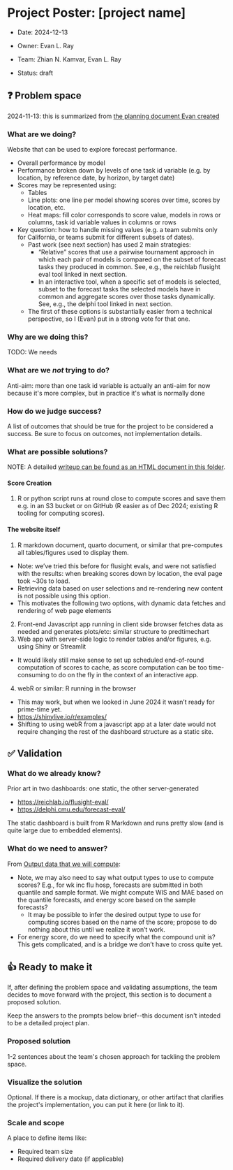 # Project Poster: [project name]

- Date: 2024-12-13

- Owner: Evan L. Ray

- Team: Zhian N. Kamvar, Evan L. Ray

- Status: draft

## ❓ Problem space

2024-11-13: this is summarized from [the planning document Evan created](2024-12-13-planning/Evaldashboardplanning.html)

### What are we doing?

Website that can be used to explore forecast performance.
 - Overall performance by model
 - Performance broken down by levels of one task id variable (e.g. by location, by reference date, by horizon, by target date)
 - Scores may be represented using:
     - Tables
     - Line plots: one line per model showing scores over time, scores by location, etc.
     - Heat maps: fill color corresponds to score value, models in rows or columns, task id variable values in columns or rows
 - Key question: how to handle missing values (e.g. a team submits only for California, or teams submit for different subsets of dates).
     - Past work (see next section) has used 2 main strategies:
         - “Relative” scores that use a pairwise tournament approach in which
           each pair of models is compared on the subset of forecast tasks they
           produced in common.  See, e.g., the reichlab flusight eval tool
           linked in next section.
         - In an interactive tool, when a specific set of models is selected,
           subset to the forecast tasks the selected models have in common and
           aggregate scores over those tasks dynamically.  See, e.g., the
           delphi tool linked in next section.
     - The first of these options is substantially easier from a technical perspective, so I (Evan) put in a strong vote for that one.

### Why are we doing this?

TODO: We needs

### What are we _not_ trying to do?

Anti-aim: more than one task id variable is actually an anti-aim for now because it's more complex, but in practice it's what is normally done

### How do we judge success?

A list of outcomes that should be true for the project to be considered a
success. Be sure to focus on outcomes, not implementation details.

### What are possible solutions?

NOTE: A detailed [writeup can be found as an HTML document in this folder](2024-12-13-planning/Evaldashboard.html).

#### Score Creation

1. R or python script runs at round close to compute scores and save them e.g. in an S3 bucket or on GitHub (R easier as of Dec 2024; existing R tooling for computing scores).

#### The website itself

1. R markdown document, quarto document, or similar that pre-computes all
   tables/figures used to display them.
  - Note: we’ve tried this before for flusight evals, and were not satisfied
    with the results: when breaking scores down by location, the eval page took
    ~30s to load.
  - Retrieving data based on user selections and re-rendering new content is
    not possible using this option.
  - This motivates the following two options, with dynamic data fetches and
    rendering of web page elements
2. Front-end Javascript app running in client side browser fetches data as
   needed and generates plots/etc: similar structure to predtimechart
3. Web app with server-side logic to render tables and/or figures, e.g. using
   Shiny or Streamlit
  - It would likely still make sense to set up scheduled end-of-round
    computation of scores to cache, as score computation can be too
    time-consuming to do on the fly in the context of an interactive app.
4. webR or similar: R running in the browser
 - This may work, but when we looked in June 2024 it wasn’t ready for
   prime-time yet.
 - https://shinylive.io/r/examples/ 
 - Shifting to using webR from a javascript app at a later date would not
   require changing the rest of the dashboard structure as a static site.

## ✅ Validation

### What do we already know?

Prior art in two dashboards: one static, the other server-generated

 - https://reichlab.io/flusight-eval/
 - https://delphi.cmu.edu/forecast-eval/

The static dashboard is built from R Markdown and runs pretty slow (and is quite
large due to embedded elements). 


### What do we need to answer?

From [Output data that we will compute](2024-12-13-planning/Evaldashboard.html#h.gdnhn91qg7og):

 - Note, we may also need to say what output types to use to compute scores?
   E.g., for wk inc flu hosp, forecasts are submitted in both quantile and
   sample format.  We might compute WIS and MAE based on the quantile
   forecasts, and energy score based on the sample forecasts?
   - It may be possible to infer the desired output type to use for computing
     scores based on the name of the score; propose to do nothing about this
     until we realize it won’t work.
 - For energy score, do we need to specify what the compound unit is?  This
   gets complicated, and is a bridge we don’t have to cross quite yet.

## 👍 Ready to make it

If, after defining the problem space and validating assumptions, the team
decides to move forward with the project, this section is to document
a proposed solution.

Keep the answers to the prompts below brief--this document isn't
inteded to be a detailed project plan.

### Proposed solution

1-2 sentences about the team's chosen approach for tackling the problem space.

### Visualize the solution

Optional. If there is a mockup, data dictionary, or other artifact that clarifies
the project's implementation, you can put it here (or link to it).

### Scale and scope

A place to define items like:

- Required team size
- Required delivery date (if applicable)
